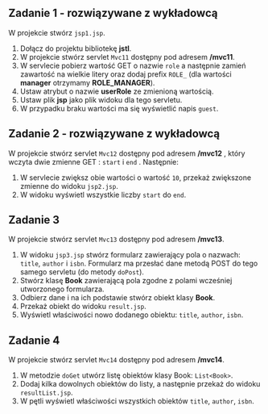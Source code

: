 ## Zadanie 1 - rozwiązywane z wykładowcą

W projekcie stwórz `jsp1.jsp`.
1. Dołącz do projektu bibliotekę **jstl**.
2. W projekcie stwórz servlet `Mvc11` dostępny pod adresem **/mvc11**.
3. W servlecie pobierz wartość GET o nazwie `role` a następnie zamień zawartość na wielkie litery oraz dodaj prefix `ROLE_` 
 (dla wartości **manager**  otrzymamy **ROLE_MANAGER**).
4. Ustaw atrybut o nazwie **userRole** ze zmienioną wartością.
4. Ustaw plik **jsp** jako plik widoku dla tego servletu.
5. W przypadku braku wartości ma się wyświetlić napis `guest`.




## Zadanie 2 - rozwiązywane z wykładowcą

W projekcie stwórz servlet `Mvc12` dostępny pod adresem **/mvc12** ,
 który wczyta dwie zmienne GET : ```start``` i ```end``` . Następnie: 
1. W servlecie zwiększ obie wartości o wartość `10`, przekaż zwiększone zmienne do widoku `jsp2.jsp`.
2. W widoku wyświetl  wszystkie liczby  ```start``` do ```end```. 


## Zadanie 3

W projekcie stwórz servlet `Mvc13` dostępny pod adresem **/mvc13**. 
1. W widoku `jsp3.jsp` stwórz formularz zawierający pola o nazwach: `title`, `author` i `isbn`.
 Formularz ma przesłać dane metodą POST do tego samego servletu (do metody `doPost`).
2. Stwórz klasę **Book** zawierającą pola zgodne z polami wcześniej utworzonego formularza.
3. Odbierz dane i na ich podstawie stwórz obiekt klasy **Book**.
4. Przekaż obiekt do widoku `result.jsp`. 
5. Wyświetl właściwości nowo dodanego obiektu: `title`, `author`, `isbn`.


## Zadanie 4

W projekcie stwórz servlet `Mvc14` dostępny pod adresem **/mvc14**. 
1. W metodzie `doGet` utwórz listę obiektów klasy Book: `List<Book>`.
2. Dodaj kilka dowolnych obiektów do listy, a następnie przekaż do widoku `resultList.jsp`. 
3. W pętli wyświetl właściwości wszystkich obiektów `title`, `author`, `isbn`.

